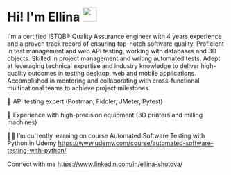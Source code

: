 <html lang="en">
<head>
    <meta charset="UTF-8">
    <meta name="viewport" content="width=device-width, initial-scale=1.0">
</head>
<body>

<div class="header">
    <h1>Hi! I'm Ellina</a> 
    <img src="https://github.com/blackcater/blackcater/raw/main/images/Hi.gif" height="32"/></h1>
</div>

</body>
</html>
      
      
I'm a certified ISTQB® Quality Assurance engineer with 4 years experience and a proven track record of ensuring top-notch software quality. Proficient in test management and web API testing, working with databases and 3D objects. Skilled in project management and writing automated tests. Adept at leveraging technical expertise and industry knowledge to deliver high-quality outcomes in testing desktop, web and mobile applications. Accomplished in mentoring and collaborating with cross-functional multinational teams to achieve project milestones.      
      
🔎 API testing expert (Postman, Fiddler, JMeter, Pytest)      
      
🔬 Experience with high-precision equipment (3D printers and milling machines)      
      
👩‍🎓 I’m currently learning on course Automated Software Testing with Python in Udemy https://www.udemy.com/course/automated-software-testing-with-python/      
      
      
Connect with me https://www.linkedin.com/in/ellina-shutova/      
